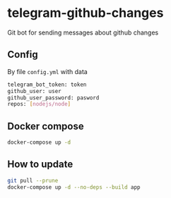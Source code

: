 # telegram-github-changes

Git bot for sending messages about github changes

## Config

By file `config.yml` with data

```bash
telegram_bot_token: token
github_user: user
github_user_password: pasword
repos: [nodejs/node]
```

## Docker compose

```bash
docker-compose up -d
```

## How to update

```bash
git pull --prune
docker-compose up -d --no-deps --build app
```
